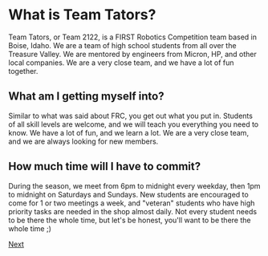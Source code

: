 # What is Team Tators?
Team Tators, or Team 2122, is a FIRST Robotics Competition team based in Boise, Idaho. We are a team of high school students from all over the Treasure Valley. We are mentored by engineers from Micron, HP, and other local companies. We are a very close team, and we have a lot of fun together.

## What am I getting myself into?
Similar to what was said about FRC, you get out what you put in. Students of all skill levels are welcome, and we will teach you everything you need to know. We have a lot of fun, and we learn a lot. We are a very close team, and we are always looking for new members.

## How much time will I have to commit?
During the season, we meet from 6pm to midnight every weekday, then 1pm to midnight on Saturdays and Sundays. New students are encouraged to come for 1 or two meetings a week, and "veteran" students who have high priority tasks are needed in the shop almost daily. Not every student needs to be there the whole time, but let's be honest, you'll want to be there the whole time ;)

[Next](./resources.md)